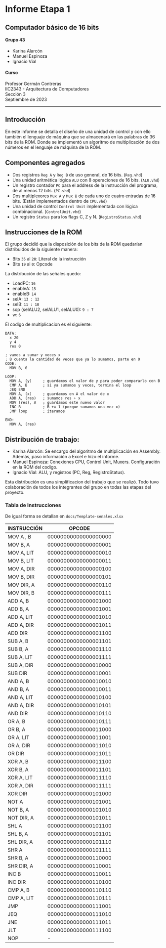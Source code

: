 # Informe Etapa 1

## Computador básico de 16 bits

#### Grupo 43
- Karina Alarcón
- Manuel Espinoza
- Ignacio Vial

#### Curso
Profesor Germán Contreras  
IIC2343 - Arquitectura de Computadores  
Sección 3  
Septiembre de 2023

---

## Introducción

En este informe se detalla el diseño de una unidad de control y con ello también el lenguaje de máquina que se almacenará en las palabras de 36 bits de la ROM. Donde se implementó un algoritmo de multiplicación de dos números en el lenguaje de máquina de la ROM.

## Componentes agregados

- Dos registros `Reg A` y `Reg B` de uso general, de 16 bits. (`Reg.vhd`)
- Una unidad aritmética lógica `ALU` con 8 operaciones de 16 bits. (`ALU.vhd`)
- Un registro contador `PC` para el address de la instrucción del programa, de al menos 12 bits. (`PC.vhd`)
- Dos multiplexores `Mux A` y `Mux B` de cada uno de cuatro entradas de 16 bits. (Están implementados dentro de `CPU.vhd`)
- Una unidad de control `Control Unit` implementada con lógica combinacional. (`ControlUnit.vhd`)
- Un registro `Status` para los flags C, Z y N. (`RegistroStatus.vhd`)

## Instrucciones de la ROM

El grupo decidió que la disposición de los bits de la ROM quedarían distribuidos de la siguiente manera:

- Bits `35` al `20`: Literal de la instrucción
- Bits `19` al `0`: Opcode

La distribución de las señales quedo:

- LoadPC: `16`
- enableA: `15`
- enableB: `14`
- selA: `13 : 12`
- selB: `11 : 10`
- sop (selALU2, selALU1, selALU0): `9 : 7`
- w: `6`

El codigo de multiplicacion es el siguiente:

```assembly
DATA:
  x 20
  y 4
  res 0

; vamos a sumar y veces x
; B cuenta la cantidad de veces que ya lo sumamos, parte en 0
CODE:
  MOV B, 0

LOOP:
  MOV A, (y)     ; guardamos el valor de y para poder compararlo con B
  CMP A, B       ; si ya sumamos y veces, termina el loop
  JEQ END
  MOV A, (x)     ; guardamos en A el valor de x
  ADD A, (res)   ; sumamos res + x
  MOV (res), A   ; guardamos este nuevo valor
  INC B          ; B += 1 (porque sumamos una vez x)
  JMP loop       ; iteramos

END:
  MOV A, (res)
```

## Distribución de trabajo:

- Karina Alarcón: Se encargo del algoritmo de multiplicación en Assembly. Además, paso información a Excel e hizo el informe.
- Manuel Espinoza: Conexiones CPU, Control Unit, Muxers. Configuración en la ROM del codigo.
- Ignacio Vial: ALU, y registros (PC, Reg, RegistroStatus).

Esta distribución es una simplificacion del trabajo que se realizó. Todo tuvo colaboración de todos los integrantes del grupo en todas las etapas del proyecto.

### Tabla de Instrucciones

De igual forma se detallan en `docs/Template-senales.xlsx`

| INSTRUCCIÓN    | OPCODE            |
| --------------- | ------------------ |
| MOV A , B       | 00000000000000000000 |
| MOV B, A       | 00000000000000000001 |
| MOV A, LIT     | 00000000000000000010 |
| MOV B, LIT     | 00000000000000000011 |
| MOV A, DIR     | 00000000000000000100 |
| MOV B, DIR     | 00000000000000000101 |
| MOV DIR, A     | 00000000000000000110 |
| MOV DIR, B     | 00000000000000000111 |
| ADD A, B       | 00000000000000001000 |
| ADD B, A       | 00000000000000001001 |
| ADD A, LIT     | 00000000000000001010 |
| ADD A, DIR     | 00000000000000001011 |
| ADD DIR        | 00000000000000001100 |
| SUB A, B       | 00000000000000001101 |
| SUB B, A       | 00000000000000001110 |
| SUB A, LIT     | 00000000000000001111 |
| SUB A, DIR     | 00000000000000010000 |
| SUB DIR        | 00000000000000010001 |
| AND A, B       | 00000000000000010010 |
| AND B, A       | 00000000000000010011 |
| AND A, LIT     | 00000000000000010100 |
| AND A, DIR     | 00000000000000010101 |
| AND DIR        | 00000000000000010110 |
| OR A, B        | 00000000000000010111 |
| OR B, A        | 00000000000000011000 |
| OR A, LIT      | 00000000000000011001 |
| OR A, DIR      | 00000000000000011010 |
| OR DIR         | 00000000000000011011 |
| XOR A, B       | 00000000000000011100 |
| XOR B, A       | 00000000000000011101 |
| XOR A, LIT     | 00000000000000011110 |
| XOR A, DIR     | 00000000000000011111 |
| XOR DIR        | 00000000000000101000 |
| NOT A          | 00000000000000101001 |
| NOT B, A       | 00000000000000101010 |
| NOT DIR, A     | 00000000000000101011 |
| SHL A          | 00000000000000101100 |
| SHL B, A       | 00000000000000101101 |
| SHL DIR, A     | 00000000000000101110 |
| SHR A          | 00000000000000101111 |
| SHR B, A       | 00000000000000110000 |
| SHR DIR, A     | 00000000000000110001 |
| INC B          | 00000000000000110011 |
| INC DIR        | 00000000000000110100 |
| CMP A, B       | 00000000000000110110 |
| CMP A, LIT     | 00000000000000110111 |
| JMP             | 00000000000000111001 |
| JEQ             | 00000000000000111010 |
| JNE             | 00000000000000111011 |
| JLT             | 00000000000000111100 |
| NOP             | -                |

